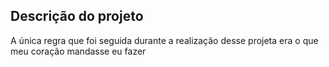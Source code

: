 ## Descrição do projeto

  

  

<p  align="justify">

  

  

A única regra que foi seguida durante a realização desse projeta era o que meu coração mandasse eu fazer

  

  

</p>

  

  